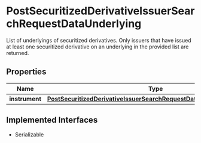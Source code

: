

# PostSecuritizedDerivativeIssuerSearchRequestDataUnderlying

List of underlyings of securitized derivatives. Only issuers that have issued at least one securitized derivative on an underlying in the provided list are returned.

## Properties

Name | Type | Description | Notes
------------ | ------------- | ------------- | -------------
**instrument** | [**PostSecuritizedDerivativeIssuerSearchRequestDataUnderlyingInstrument**](PostSecuritizedDerivativeIssuerSearchRequestDataUnderlyingInstrument.md) |  |  [optional]


## Implemented Interfaces

* Serializable


